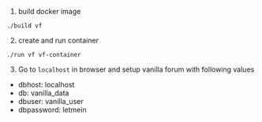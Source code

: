 1. build docker image
```
./build vf
```
2. create and run container
```
./run vf vf-container
```
3. Go to `localhost` in browser and setup vanilla forum with following values
- dbhost: localhost
- db: vanilla_data
- dbuser: vanilla_user
- dbpassword: letmein

